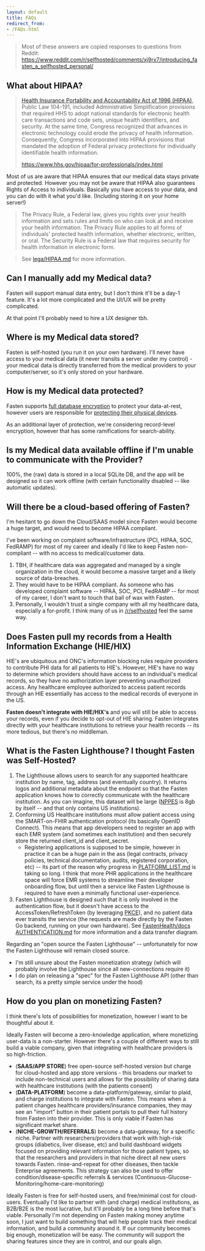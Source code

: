 ```yaml
---
layout: default
title: FAQs
redirect_from:
- /FAQs.html
---
```


> Most of these answers are copied responses to questions from Reddit:
> https://www.reddit.com/r/selfhosted/comments/xj9rx7/introducing_fasten_a_selfhosted_personal/

## What about HIPAA?

>[Health Insurance Portability and Accountability Act of 1996 (HIPAA)](https://aspe.hhs.gov/report/health-insurance-portability-and-accountability-act-1996), Public Law 104-191, included Administrative Simplification provisions that required HHS to adopt national standards for electronic health care transactions and code sets, unique health identifiers, and security. At the same time, Congress recognized that advances in electronic technology could erode the privacy of health information. Consequently, Congress incorporated into HIPAA provisions that mandated the adoption of Federal privacy protections for individually identifiable health information.
>
> https://www.hhs.gov/hipaa/for-professionals/index.html

Most of us are aware that HIPAA ensures that our medical data stays private and protected. However you may not be aware that HIPAA also guarantees Rights of Access to individuals. Basically you have access to your data, and you can do with it what you'd like. (Including storing it on your home server!)

> The Privacy Rule, a Federal law, gives you rights over your health information and sets rules and limits on who can look at and receive your health information. The Privacy Rule applies to all forms of individuals' protected health information, whether electronic, written, or oral. The Security Rule is a Federal law that requires security for health information in electronic form.

> See [lega/HIPAA.md](./legal/hipaa.html) for more information. 

## Can I manually add my Medical data?

Fasten will support manual data entry, but I don't think it'll be a day-1 feature. It's a lot more complicated and the UI/UX will be pretty complicated.

At that point I'll probably need to hire a UX designer tbh.

## Where is my Medical data stored?

Fasten is self-hosted (you run it on your own hardware). I'll never have access to your medical data (it never transits a server under my control) - your medical data is directly transferred from the medical providers to your computer/server, so it's only stored on your hardware.


## How is my Medical data protected?

Fasten supports [full database encryption](https://en.wikipedia.org/wiki/Database_encryption) to protect your data-at-rest, however users are responsible for [protecting their physical devices](https://www.okta.com/blog/2020/09/6-steps-to-practice-strong-laptop-security/).

As an additional layer of protection, we're considering record-level encryption, however that has some ramifications for search-ability.

## Is my Medical data available offline if I'm unable to communicate with the Provider?
100%, the (raw) data is stored in a local SQLite DB, and the app will be designed so it can work offline (with certain functionality disabled -- like automatic updates).

## Will there be a cloud-based offering of Fasten?

I'm hesitant to go down the Cloud/SAAS model since Fasten would become a huge target, and would need to become HIPAA compliant.

I've been working on complaint software/infrastructure (PCI, HIPAA, SOC, FedRAMP) for most of my career and ideally I'd like to keep Fasten non-compliant -- with no access to medical/customer data.

1. TBH, if healthcare data was aggregated and managed by a single organization in the cloud, it would become a massive target and a likely source of data-breaches.
2. They would have to be HIPAA compliant. As someone who has developed complaint software -- HIPAA, SOC, PCI, FedRAMP -- for most of my career, I don't want to touch that ball of wax with Fasten.
3. Personally, I wouldn't trust a single company with all my healthcare data, especially a for-profit. I think many of us in [/r/selfhosted](https://www.reddit.com/r/selfhosted) feel the same way.

## Does Fasten pull my records from a Health Information Exchange (HIE/HIX)

HIE's are ubiquitous and ONC's information blocking rules require providers to contribute PHI data for all patients to HIE's. However, HIE's have no way to determine which providers should have access to an individual's medical records, so they have no authorization layer preventing unauthorized access. Any healthcare employee authorized to access patient records through an HIE essentially has access to the medical records of everyone in the US.

**Fasten doesn't integrate with HIE/HIX's** and you will still be able to access your records, even if you decide to opt-out of HIE sharing. Fasten integrates directly with your healthcare institutions to retrieve your health records -- its more tedious, but there's no middleman.

## What is the Fasten Lighthouse? I thought Fasten was Self-Hosted?
<a id="lighthouse"></a>

1. The Lighthouse allows users to search for any supported healthcare institution by name, tag, address (and eventually country). It returns logos and additional metadata about the endpoint so that the Fasten application knows how to correctly communicate with the healthcare institution. As you can imagine, this dataset will be large ([NPPES](https://www.cms.gov/Regulations-and-Guidance/Administrative-Simplification/NationalProvIdentStand/DataDissemination) is 8gb by itself -- and that only contains US institutions). 
2. Conforming US Healthcare institutions must allow patient access using the SMART-on-FHIR authentication protocol (its basically OpenID Connect). This means that app developers need to register an app with each EMR system (and sometimes each institution) and then securely store the returned client_id and client_secret. 
	- Registering applications is supposed to be simple, however in practice it can be a huge pain in the ass (legal contracts, privacy policies, technical documentation, audits, registered corporation, etc) -- its part of the reason why progress in [PLATFORM_LIST.md](https://github.com/fastenhealth/fasten-sources/blob/main/PLATFORM_LIST.md) is taking so long. I think that more PHR applications in the healthcare space will force EMR systems to streamline their developer onboarding flow, but until then a service like Fasten Lighthouse is required to have even a minimally functional user-experience. 
3. Fasten Lighthouse is designed such that it is only involved in the authentication flow, but it doesn't have access to the AccessToken/RefreshToken (by leveraging [PKCE](https://auth0.com/docs/get-started/authentication-and-authorization-flow/authorization-code-flow-with-proof-key-for-code-exchange-pkce)), and no patient data ever transits the service (the requests are made directly by the Fasten Go backend, running on your own hardware). See [FastenHealth/docs AUTHENTICATION.md](https://github.com/fastenhealth/docs/blob/main/technical/authentication.html) for more information and a data transfer diagram.

Regarding an "open source the Fasten Lighthouse" -- unfortunately for now the Fasten Lighthouse will remain closed source. 
- I'm still unsure about the Fasten monetization strategy (which will probably involve the Lighthouse since all new-connections require it)
- I do plan on releasing a "spec" for the Fasten Lighthouse API (other than search, its a pretty simple service under the hood)

## How do you plan on monetizing Fasten?

I think there's lots of possibilities for monetization, however I want to be thoughtful about it. 

Ideally Fasten will become a zero-knowledge application, where monetizing user-data is a non-starter. However there's a couple of different ways to still build a viable company, given that integrating with healthcare providers is so high-friction. 


- (**SAAS/APP STORE**) free open-source self-hosted version but charge for cloud-hosted and app store versions - this broadens our market to include non-technical users and allows for the possibility of sharing data with healthcare institutions (with the patients consent)
- (**DATA-PLATFORM**) become a data-platform/gateway, similar to plaid, and charge institutions to integrate with Fasten. This means when a patient changes healthcare providers/insurance companies, they may see an "import" button in their patient portals to pull their full history from Fasten into their provider. This is only viable if Fasten has significant market share. 
- (**NICHE-GROWTH/REFERRALS**) become a data-gateway, for a specific niche. Partner with researchers/providers that work with  high-risk groups (diabetics, liver disease, etc) and build dashboard widgets focused on providing relevant information for those patient types, so that the researchers and providers in that niche direct all new users towards Fasten. rinse-and-repeat for other diseases, then tackle Enterprise agreements. This strategy can also be used to offer condition/disease-specific referrals & services (Continuous-Glucose-Monitoring/home-care-monitoring) 


Ideally Fasten is free for self-hosted users, and free/minimal cost for cloud-users. Eventually I'd like to partner with (and charge) medical institutions, as B2B/B2E is the most lucrative, but it'll probably be a long time before that's viable. Personally I'm not depending on Fasten making money anytime soon, I just want to build something that will help people track their medical information, and build a community around it. If our community becomes big enough, monetization will be easy. The community will support the sharing features since they are in control, and our goals align.
